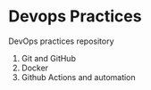 # Devops Practices
DevOps practices repository

1. Git and GitHub
2. Docker
3. Github Actions and automation
